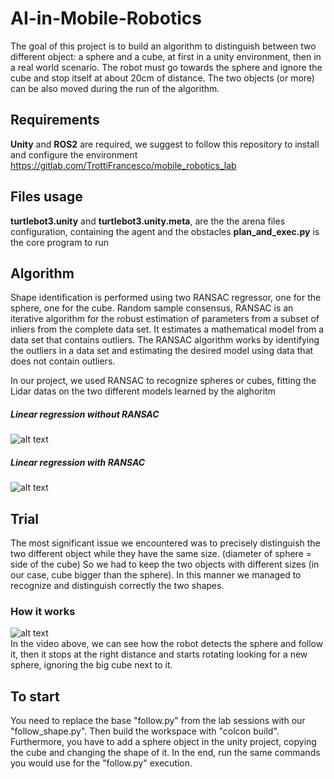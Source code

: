 # AI-in-Mobile-Robotics
The goal of this project is to build an algorithm to distinguish between two different object: a sphere and a cube, at first in a unity environment, then in a real world scenario.
The robot must go towards the sphere and ignore the cube and stop itself at about 20cm of distance.
The two objects (or more) can be also moved during the run of the algorithm.

## Requirements
<b>Unity</b> and <b>ROS2</b> are required, we suggest to follow this repository to install and configure the environment  
 https://gitlab.com/TrottiFrancesco/mobile_robotics_lab

## Files usage
<b>turtlebot3.unity</b> and <b>turtlebot3.unity.meta</b>, are the the arena files configuration, containing the agent and the obstacles
<b>plan_and_exec.py</b> is the core program to run

## Algorithm
Shape identification is performed using two RANSAC regressor, one for the sphere, one for the cube.
Random sample consensus, RANSAC is an iterative algorithm for the robust estimation of parameters from a subset of inliers from the complete data set.
It estimates a mathematical model from a data set that contains outliers. The RANSAC algorithm works by identifying the outliers in a data set and estimating the desired model using data that does not contain outliers.

In our project, we used RANSAC to recognize spheres or cubes, fitting the Lidar datas on the two different models learned by the alghoritm

##### Linear regression without RANSAC
![alt text](https://pyihub.org/wp-content/uploads/2023/12/linear-regression-vs.png)
##### Linear regression with RANSAC
![alt text](https://pyihub.org/wp-content/uploads/2023/12/ransac-model.png)


## Trial
The most significant issue we encountered was to precisely distinguish the two different object while they have the same size. (diameter of sphere = side of the cube)
So we had to keep the two objects with different sizes (in our case, cube bigger than the sphere).
In this manner we managed to recognize and distinguish correctly the two shapes.

### How it works
![alt text](https://i.giphy.com/media/v1.Y2lkPTc5MGI3NjExM2twdGhmMjUycWRndHlzam1nZGFlZGhzYnF2aWt5czA5YWhmNmE5ZyZlcD12MV9pbnRlcm5hbF9naWZfYnlfaWQmY3Q9Zw/FYT7vHOQgI7f3yWSoN/giphy.gif)   
In the video above, we can see how the robot detects the sphere and follow it, then it stops at the right distance and starts rotating looking for a new sphere, ignoring the big cube next to it.

## To start
You need to replace the base "follow.py" from the lab sessions with our "follow_shape.py".
Then build the workspace with "colcon build".
Furthermore, you have to add a sphere object in the unity project, copying the cube and changing the shape of it.
In the end, run the same commands you would use for the "follow.py" execution.
